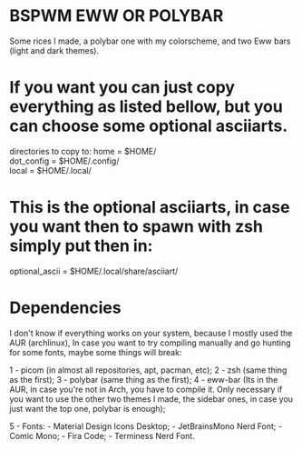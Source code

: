 # BSPWM EWW OR POLYBAR
Some rices I made, a polybar one with my colorscheme, and two Eww bars (light and dark themes).

# If you want you can just copy everything as listed bellow, but you can choose some optional asciiarts.
directories to copy to: 
home = $HOME/ \
dot_config = $HOME/.config/ \
local = $HOME/.local/

# This is the optional asciiarts, in case you want then to spawn with zsh simply put then in:
optional_ascii = $HOME/.local/share/asciiart/


# Dependencies
I don't know if everything works on your system, because I mostly used the AUR (archlinux), In case you want to try compiling manually and go hunting for some fonts, maybe some things will break:

1 - picom (in almost all repositories, apt, pacman, etc);
2 - zsh (same thing as the first);
3 - polybar (same thing as the first);
4 - eww-bar (Its in the AUR, in case you're not in Arch, you have to compile it. Only necessary if you want to use the other two themes I made, the sidebar ones, in case you just want the top one, polybar is enough);

5 - Fonts:
    - Material Design Icons Desktop;
    - JetBrainsMono Nerd Font;
    - Comic Mono;
    - Fira Code;
    - Terminess Nerd Font.
